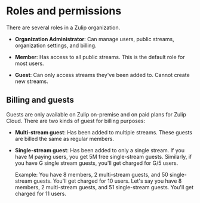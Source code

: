# Roles and permissions

There are several roles in a Zulip organization.

* **Organization Administrator**: Can manage users, public streams,
  organization settings, and billing.

* **Member**: Has access to all public streams. This is the default role for
  most users.

* **Guest**: Can only access streams they've been added to. Cannot create
  new streams.

## Billing and guests

Guests are only available on Zulip on-premise and on paid plans for Zulip
Cloud. There are two kinds of guest for billing purposes:

* **Multi-stream guest**: Has been added to multiple streams. These guests
  are billed the same as regular members.

* **Single-stream guest**: Has been added to only a single stream. If you
  have M paying users, you get 5M free single-stream guests. Similarly, if
  you have G single stream guests, you'll get charged for G/5 users.

  Example: You have 8 members, 2 multi-stream guests, and 50 single-stream
  guests. You'll get charged for 10 users. Let's say you have 8 members, 2
  multi-stream guests, and 51 single-stream guests. You'll get charged for
  11 users.
